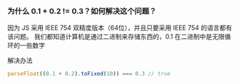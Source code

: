 ### 为什么 0.1 + 0.2 != 0.3？如何解决这个问题？

因为 JS 采用 IEEE 754 双精度版本（64位），并且只要采用 IEEE 754 的语言都有该问题。
我们都知道计算机是通过二进制来存储东西的，0.1 在二进制中是无限循环的一些数字

解决办法
```js
parseFloat((0.1 + 0.2).toFixed(10)) === 0.3 // true
```